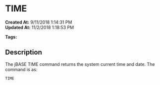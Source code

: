 # TIME

**Created At:** 9/11/2018 1:14:31 PM  
**Updated At:** 11/2/2018 1:18:53 PM  

**Tags:**
<badge text='time' vertical='middle' />

## Description

The jBASE TIME command returns the system current time and date. The command is as:

```
TIME
```


